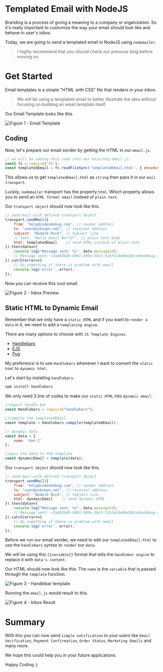 # Templated Email with NodeJS

Branding is a process of giving a meaning to a company or organization. So it's really important to customize the way your email should look like and behave in user's inbox.

Today, we are going to send a templated email in NodeJS using `nodemailer`.


> I highly recommend that you should check our previous blog before moving on.


# Get Started

Email templates is a simple "HTML with CSS" file that renders in your inbox.

> We will be using a templated email to better illustrate the idea without focusing on building an email template itself.


Our Email Template looks like this.

![Figure 1 - Email Template](./assets/f1.png)


## Coding 

Now, let's prepare our email sender by getting the HTML in our `email.js`.
```javascript
// we will be adding this code into our exisitng email.js
const fs = require('fs');
const templatedEmail = fs.readFileSync('templatedEmail.html', { encoding: 'utf-8' }).toString();
```

This allows us to get `templatedEmail.html` as `string` then pass it in our `mail transport`.

Luckily, `nodemailer` transport has the property `html`. Which property allows you to send an `HTML format email` instead of `plain text`.

Our `transport object` should now look like this.
```javascript
// send mail with defined transport object
transport.sendMail({
    from: 'help@codendebug.com', // sender address
    to: "user@unknown.net", // receiver address
    subject: "NodeJS Rock", // Subject line
    // text: "Hello Email World!", // plain text body
    html: templatedEmail    // send HTML instead of plain text
}).then(data=>{
    console.log("Message sent: %s", data.messageId);
    // Message sent: <3a4026d0-b901-b89a-58c5-51bfe14e0b42@codendebug.com>
}).catch(error=>{
    // Do something if there is problem with email
    console.log('error', error);
});
```

Now you can receive this cool email.

![Figure 2 - Inbox Preview](./assets/f2.png)

## Static HTML to Dynamic Email

Remember that we only have a `static HTML` and if you want to `render a data` in it, we need to add a `templating engine`.

There are many options to choose with `JS Template Engines`. 
- [Handlebars](https://handlebarsjs.com/)
- [EJS](https://ejs.co/)
- [Pug](https://pugjs.org/api/getting-started.html)

My preference is to use `Handlebars` whenever I want to convert the `static html` to `dynamic html`.

Let's start by installing `handlebars`.
```bash
npm install handlebars
```

We only need 3 line of codes to make our `static HTML` into `dynamic email`.


```javascript
//import handle bar
const Handlebars = require("handlebars");

//compile the templatedEmail
const template = Handlebars.compile(templatedEmail);

// dynamic data
const data = {
    name: 'Ken C'
};

//pass the data to the template
const dynamicEmail = template(data);
```

Our `transport object` should now look like this.
```javascript
// send mail with defined transport object
transport.sendMail({
    from: 'help@codendebug.com', // sender address
    to: "user@unknown.net", // receiver address
    subject: "NodeJS Rock", // Subject line
    html: dynamicEmail    // send dynamic HTML
}).then(data=>{
    console.log("Message sent: %s", data.messageId);
    // Message sent: <3a4026d0-b901-b89a-58c5-51bfe14e0b42@codendebug.com>
}).catch(error=>{
    // Do something if there is problem with email
    console.log('error', error);
});
```

Before we run our email sender, we need to edit our `templatedEmail.html` to use the `handlebars` syntax to `render` our `data`.

We will be using this `{{variable}}` format that tells the `handlebar engine` to replace it with `data's content`.

Our HTML should now look like this.
The `name` is the `variable` that is passed through the `template` function.

![Figure 3 - Handlebar template](./assets/f3.png)

Running the `email.js` would result to this.

![Figure 4 - Inbox Result](./assets/f4.png)

# Summary

With this you can now send `simple notification` to your users like `Email Verification`, `Payment Confirmation`, `Order Status`, `Marketing Emails` and many more.

We hope this could help you in your future applications.

Happy Coding :)